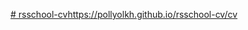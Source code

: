 [# rsschool-cv](https://pollyolkh.github.io/rsschool-cv/cv)https://pollyolkh.github.io/rsschool-cv/cv
